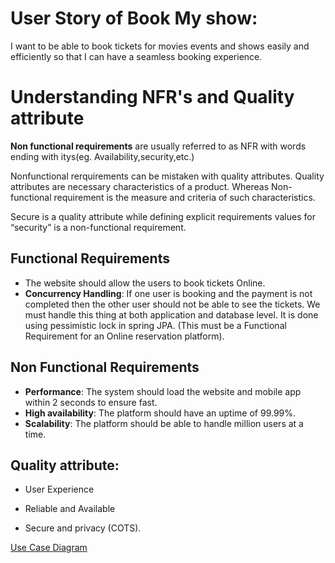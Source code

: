 ﻿# User Story of Book My show:
I want to be able to book tickets for movies events and shows easily and efficiently so that I can have a seamless booking experience.



# Understanding NFR's and Quality attribute

**Non functional requirements** are usually referred to as NFR with words ending with itys(eg. Availability,security,etc.)

Nonfunctional rerquirements can be mistaken with quality attributes. Quality attributes are  necessary characteristics of a product. Whereas Non-functional requirement is the measure and criteria of such characteristics.

Secure is a quality attribute while defining explicit requirements values for “security” is a non-functional requirement.

##  **Functional Requirements**

- The website should allow the users to book tickets Online.
- **Concurrency Handling**: If one user is booking and the payment is not completed then the other user should not be able to see the tickets. We must handle this thing at both application and database level. It is done using pessimistic lock in spring JPA. (This must be a Functional Requirement for an Online reservation platform).

## Non Functional Requirements
- **Performance**: The system should load the website and mobile app within 2 seconds to ensure fast.
- **High availability**: The platform should have an uptime of 99.99%.
- **Scalability**: The platform should be able to handle million users at a time.

## Quality attribute:
- User Experience

- Reliable and Available

- Secure and privacy (COTS).


[Use Case Diagram](https://viewer.diagrams.net/?tags=%7B%7D&highlight=0000ff&edit=_blank&layers=1&nav=1&title=uml_work.drawio#R7Vtdc6M2FP01fnQGEBjymI9Nu51NN9Nsd9unjgIyqAHkCjm299dXgIRBgsSJDTie5CXoIgQ%2b5%2bjq6l6YgKtk/QuFi%2biWBCieWEawnoDriWVZNjD4v9yyERYD2KUlpDgobebWcI9/ImEUF4ZLHKCs0ZEREjO8aBp9kqbIZw0bpJSsmt3mJG7edQFDpBnufRjr1h84YFFp9Rxja/8V4TCSdzYNceYB%2bo8hJctU3C8lKSrPJFAOI7pmEQzIqmYCnybgihLCyqNkfYXiHFeJWHndTcfZ6pEpStkuF/xA/9HvduTT5LenB5x8/vz19p%2bpGOUJxksBxdUyYyRBVDw020iM%2bPMv8sNlEl/4jNAJuHxClGGO4hf4gOI7kmGGScq7PBDGx6h1uIhxmJ9gZMGtEUti3jD5obg974bWnb/LrNDiCkT84Rjd8C7igqktaRLqm848YVhtuTQlDVGdRylcKPQTVqNvgeQHAstX4GppuF4ECU7fDaj2uYKpZ42OKdAwvUbZI7d8nc%2bx/44U67gKuM74grU1cDU4ayAElCy%2bQRqi/LkMblhFmKH7BfTzviu%2bShxoblumo%2bjwXIdqZrdANZv1BZXzMlRSeQkJlrnt8l/E2EYuLZ40VGuKvStc3dx1YmhqeLUpS9ooiiHDT811sQ1Ccb87gvmz1QhzG3y5zQHIfJ5xzagMVA/9dlJmGilfSJg73Bv%2bnyyZRhEfk0cXqEO7h53wYBdn2iZitzdf6mqAFFEMCsSEJpRFHLiUu0qSu8ACikK0InqDS0aaQKE1Zn/Vjv/OhzpzROt6LUYuGhvRKJ8CBVp4pkDLn5QsqY%2be%2bUluOwV7Clr31bbCCSv8oLjs8MJ2NWFfEvKI0/CoFO2OrugqzO5B0cY4ivZ6UfQUWGq8PLCkgXdyzqcfqkZ3Pp7mfO7gJkHpcS2nM3N052NqgLx353N%2bqs7n/OScTz9U6c7HGZapc835fMdoxS3HGAA5owdA0gk2ck4BN9ySJ4xGBctSpeS27OIH3gDZJ%2bcGzA4S9vQDtqeS5w3rB0w9SV0KO4vI6rh03Zp5HlbXzunp2jpRXVuarq9g6he1tfujk3ZrjnrYBU4vAFR4/U4YnmMfFun8MXEzVVUBe3Tc9Nz%2bn4sAMh4T3FQAHkNMZaqFPM9twa4te91brt/Uk/0XWZaXhjhKCI67D56aWpWuDbBhxaYn4v9A87w%2bPi5S2rQcPQK1rP5W6pFyBmY/OfjxkwZ2W81vBpNcqTErQKy3cOrHywBVxrDRRbTU6cAJKKrSTUahqEP7nAxUr2DLAnWCg6AoMVKU4Z/woRgv53WRg1HA41xOnOvnJpJ4rUZcPKmKgS9WHq2O0EwSZ5wBU3oEyZ2Q/Vs1sWm9oL/ColTaKQXUJ1oqM/Va2VHFN2rOqHpvbrzVusdKzGvWIA4g3VQzIm%2bUVwHlT57djlK0GsPcIYo5OrmzPPTEEZ6MyTdfOmHdc37tx2mPCe4T5NR9D5wCPQWme7I0uMhfheWt4i1UcBnALCpYN5tsNuWQ8Z/O5JV%2bDPn2xpfmGxzHdQZb6HRe4u8YQtJd%2bJ21E1zzzU6La5a2vd%2bb6kobyDHKX6qtndpI6iJTbXSGqq/pWa2DSfUtcVOlW%2bN1um1MC7JA6bcIp8q8GE2rYFStahKT26PXatVWB9oxA8tpgZtaN7HV6SP619MZHxu/apZ3RrrGmeEeZp83HWyjB0B/cdMhHNaRxU2y3Pyis%2bpQykCB0%2byD1FeQuusGp2P9GYZTu8dg%2bCDRwjNB9MiJH2dHfkeNhbWwwFG/etk1vrDU%2bogzcInXbvus5iN8EFP4ubyxAeR6LLiz99PWAIniHjc%2bPbqXt3q8Q7ole0e3ZBrtshnIL2lvsakvRO68R1d3%2b55xKL/Em9tPisvu22%2b2waf/AQ==)
